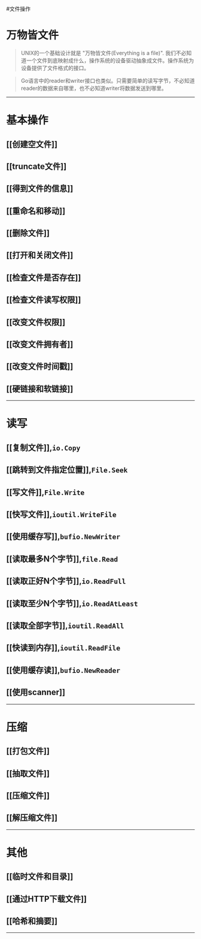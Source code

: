 #文件操作

# 万物皆文件

> UNIX的一个基础设计就是 "万物皆文件(Everything is a file)". 我们不必知道一个文件到底映射成什么，操作系统的设备驱动抽象成文件。操作系统为设备提供了文件格式的接口。

> Go语言中的reader和writer接口也类似。只需要简单的读写字节，不必知道reader的数据来自哪里，也不必知道writer将数据发送到哪里。

---
# 基本操作
## [[创建空文件]]
## [[truncate文件]]
## [[得到文件的信息]]
## [[重命名和移动]]
## [[删除文件]]
## [[打开和关闭文件]]
## [[检查文件是否存在]]
## [[检查文件读写权限]]
## [[改变文件权限]]
## [[改变文件拥有者]]
## [[改变文件时间戳]]
## [[硬链接和软链接]]
---
# 读写
## [[复制文件]],`io.Copy`
## [[跳转到文件指定位置]],`File.Seek`
## [[写文件]],`File.Write`
## [[快写文件]],`ioutil.WriteFile`
## [[使用缓存写]],`bufio.NewWriter`
## [[读取最多N个字节]],`file.Read`
## [[读取正好N个字节]],`io.ReadFull`
## [[读取至少N个字节]],`io.ReadAtLeast`
## [[读取全部字节]],`ioutil.ReadAll`
## [[快读到内存]],`ioutil.ReadFile`
## [[使用缓存读]],`bufio.NewReader`
## [[使用scanner]]
---
# 压缩
## [[打包文件]]
## [[抽取文件]]
## [[压缩文件]]
## [[解压缩文件]]
---
# 其他
## [[临时文件和目录]]
## [[通过HTTP下载文件]]
## [[哈希和摘要]]
---
